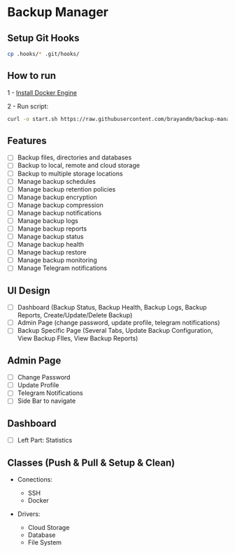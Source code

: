 # Backup Manager

## Setup Git Hooks

```bash
cp .hooks/* .git/hooks/
```

## How to run

1 - [Install Docker Engine](https://docs.docker.com/engine/install/)

2 - Run script:

```bash
curl -o start.sh https://raw.githubusercontent.com/brayandm/backup-manager/main/start.sh && chmod +x start.sh && ./start.sh
```

## Features

-   [ ] Backup files, directories and databases
-   [ ] Backup to local, remote and cloud storage
-   [ ] Backup to multiple storage locations
-   [ ] Manage backup schedules
-   [ ] Manage backup retention policies
-   [ ] Manage backup encryption
-   [ ] Manage backup compression
-   [ ] Manage backup notifications
-   [ ] Manage backup logs
-   [ ] Manage backup reports
-   [ ] Manage backup status
-   [ ] Manage backup health
-   [ ] Manage backup restore
-   [ ] Manage backup monitoring
-   [ ] Manage Telegram notifications

## UI Design

-   [ ] Dashboard (Backup Status, Backup Health, Backup Logs, Backup Reports, Create/Update/Delete Backup)
-   [ ] Admin Page (change password, update profile, telegram notifications)
-   [ ] Backup Specific Page (Several Tabs, Update Backup Configuration, View Backup FIles, View Backup Reports)

## Admin Page

-   [ ] Change Password
-   [ ] Update Profile
-   [ ] Telegram Notifications
-   [ ] Side Bar to navigate

## Dashboard

-   [ ] Left Part: Statistics

## Classes (Push & Pull & Setup & Clean)

-   Conections:

    -   SSH
    -   Docker

-   Drivers:
    -   Cloud Storage
    -   Database
    -   File System
